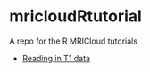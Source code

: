 # mricloudRtutorial
A repo for the R MRICloud tutorials

- [Reading in T1 data](https://bcaffo.github.io/MRIcloudTutorial/readingInMRICloudData/readingInMRIcloudData.html#/)

